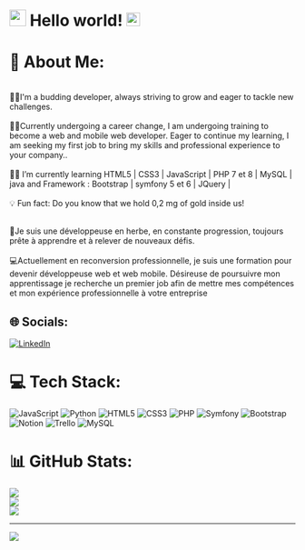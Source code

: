 # <img src="https://github.com/TheDudeThatCode/TheDudeThatCode/blob/master/Assets/Hi.gif" width="29px"> Hello world!&nbsp;<img src="https://github.com/TheDudeThatCode/TheDudeThatCode/blob/master/Assets/Earth.gif" width="24px">
# 💫 About Me:

<br>👩‍🎓I'm a budding developer, always striving to grow and eager to tackle new challenges.<br><br>🕵️‍♀️Currently undergoing a career change, I am undergoing training to become a web and mobile web developer. Eager to continue my learning, I am seeking my first job to bring my skills and professional experience to your company..<br><br>👩‍💻 I’m currently learning HTML5 | CSS3 | JavaScript | PHP 7 et 8 | MySQL | java and Framework : Bootstrap | symfony 5 et 6 | JQuery |<br><br>💡 Fun fact: Do you know that we hold 0,2 mg of gold inside us!<br>

<br>:wave:Je suis une développeuse en herbe, en constante progression, toujours prête à apprendre et à relever de nouveaux défis.<br><br>💻Actuellement en reconversion professionnelle, je suis une formation pour devenir développeuse web et web mobile. Désireuse de poursuivre mon apprentissage je recherche un premier job afin de mettre mes compétences et mon expérience professionnelle à votre entreprise<br>


## 🌐 Socials:
[![LinkedIn](https://img.shields.io/badge/LinkedIn-%230077B5.svg?logo=linkedin&logoColor=white)](https://linkedin.com/in/www.linkedin.com/in/nourabdou/) 

# 💻 Tech Stack:
![JavaScript](https://img.shields.io/badge/javascript-%23323330.svg?style=for-the-badge&logo=javascript&logoColor=%23F7DF1E) ![Python](https://img.shields.io/badge/python-3670A0?style=for-the-badge&logo=python&logoColor=ffdd54) ![HTML5](https://img.shields.io/badge/html5-%23E34F26.svg?style=for-the-badge&logo=html5&logoColor=white) ![CSS3](https://img.shields.io/badge/css3-%231572B6.svg?style=for-the-badge&logo=css3&logoColor=white) ![PHP](https://img.shields.io/badge/php-%23777BB4.svg?style=for-the-badge&logo=php&logoColor=white) ![Symfony](https://img.shields.io/badge/symfony-%23000000.svg?style=for-the-badge&logo=symfony&logoColor=white) ![Bootstrap](https://img.shields.io/badge/bootstrap-%23563D7C.svg?style=for-the-badge&logo=bootstrap&logoColor=white)  ![Notion](https://img.shields.io/badge/Notion-%23000000.svg?style=for-the-badge&logo=notion&logoColor=white) ![Trello](https://img.shields.io/badge/Trello-%23026AA7.svg?style=for-the-badge&logo=Trello&logoColor=white) ![MySQL](https://img.shields.io/badge/mysql-%2300f.svg?style=for-the-badge&logo=mysql&logoColor=white)
# 📊 GitHub Stats:
![](https://github-readme-stats.vercel.app/api?username=Lunamorgendorffer&theme=default&hide_border=false&include_all_commits=false&count_private=false)<br/>
![](https://github-readme-streak-stats.herokuapp.com/?user=Lunamorgendorffer&theme=default&hide_border=false)<br/>
![](https://github-readme-stats.vercel.app/api/top-langs/?username=Lunamorgendorffer&theme=default&hide_border=false&include_all_commits=false&count_private=false&layout=compact)

---
[![](https://visitcount.itsvg.in/api?id=Lunamorgendorffer&icon=0&color=0)](https://visitcount.itsvg.in)

<!-- Proudly created with GPRM ( https://gprm.itsvg.in ) -->
